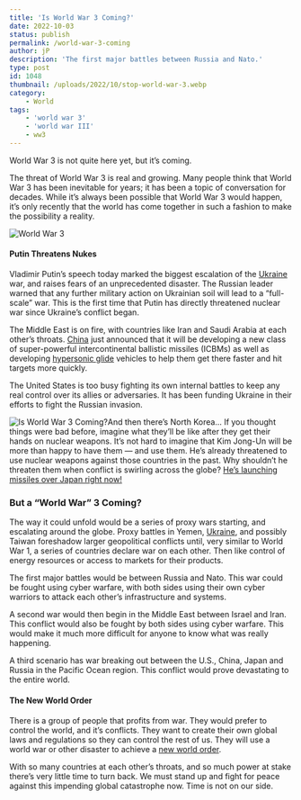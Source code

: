 ```yaml
---
title: 'Is World War 3 Coming?'
date: 2022-10-03
status: publish
permalink: /world-war-3-coming
author: jP
description: 'The first major battles between Russia and Nato.'
type: post
id: 1048
thumbnail: /uploads/2022/10/stop-world-war-3.webp
category:
    - World
tags:
    - 'world war 3'
    - 'world war III'
    - ww3
---
```


World War 3 is not quite here yet, but it’s coming.

The threat of World War 3 is real and growing. Many people think that World War 3 has been inevitable for years; it has been a topic of conversation for decades. While it’s always been possible that World War 3 would happen, it’s only recently that the world has come together in such a fashion to make the possibility a reality.

![World War 3](/uploads/2022/10/stop-world-war-3.webp)

#### Putin Threatens Nukes

Vladimir Putin’s speech today marked the biggest escalation of the [Ukraine](https://headlin3s.com/dateline/Ukraine) war, and raises fears of an unprecedented disaster. The Russian leader warned that any further military action on Ukrainian soil will lead to a “full-scale” war. This is the first time that Putin has directly threatened nuclear war since Ukraine’s conflict began.

The Middle East is on fire, with countries like Iran and Saudi Arabia at each other’s throats. [China](https://headlin3s.com/dateline/China) just announced that it will be developing a new class of super-powerful intercontinental ballistic missiles (ICBMs) as well as developing [hypersonic glide](https://en.wikipedia.org/wiki/Avangard_(hypersonic_glide_vehicle)) vehicles to help them get there faster and hit targets more quickly.

The United States is too busy fighting its own internal battles to keep any real control over its allies or adversaries. It has been funding Ukraine in their efforts to fight the Russian invasion.

![Is World War 3 Coming?](/uploads/2022/10/world-war-3.webp)And then there’s North Korea… If you thought things were bad before, imagine what they’ll be like after they get their hands on nuclear weapons. It’s not hard to imagine that Kim Jong-Un will be more than happy to have them — and use them. He’s already threatened to use nuclear weapons against those countries in the past. Why shouldn’t he threaten them when conflict is swirling across the globe? [He’s launching missiles over Japan right now!](https://www.dailystar.co.uk/news/world-news/breaking-japan-orders-citizens-take-28146619)

### But a “World War” 3 Coming?

The way it could unfold would be a series of proxy wars starting, and escalating around the globe. Proxy battles in Yemen, [Ukraine](https://wlog.app/posts/a-brief-review-of-tensions-between-ukraine-and-russia.html), and possibly Taiwan foreshadow larger geopolitical conflicts until, very similar to World War 1, a series of countries declare war on each other. Then like control of energy resources or access to markets for their products.

The first major battles would be between Russia and Nato. This war could be fought using cyber warfare, with both sides using their own cyber warriors to attack each other’s infrastructure and systems.

A second war would then begin in the Middle East between Israel and Iran. This conflict would also be fought by both sides using cyber warfare. This would make it much more difficult for anyone to know what was really happening.

A third scenario has war breaking out between the U.S., China, Japan and Russia in the Pacific Ocean region. This conflict would prove devastating to the entire world.

#### The New World Order

There is a group of people that profits from war. They would prefer to control the world, and it’s conflicts. They want to create their own global laws and regulations so they can control the rest of us. They will use a world war or other disaster to achieve a [new world order](https://rumble.com/vwab6j-george-h-w-bush-new-world-order-speech.html).

With so many countries at each other’s throats, and so much power at stake there’s very little time to turn back. We must stand up and fight for peace against this impending global catastrophe now. Time is not on our side.
